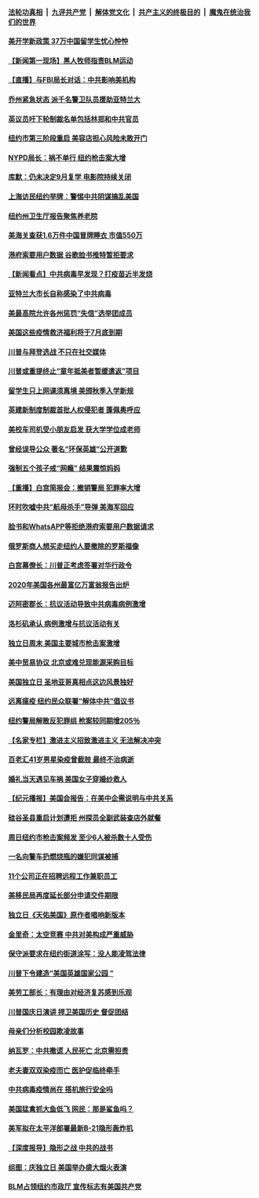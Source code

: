 ####  [法轮功真相](../../../../basic/blob/master/README.md?t=07072331) &nbsp;|&nbsp; [九评共产党](../../../../9ping.md/blob/master/README.md?t=07072331) &nbsp;|&nbsp; [解体党文化](../../../../jtdwh.md/blob/master/README.md?t=07072331)  &nbsp;|&nbsp; [共产主义的终极目的](../../../../gczydzjmd.md/blob/master/README.md?t=07072331) &nbsp;|&nbsp; [魔鬼在统治我们的世界](../../../../mgztzwmdsj.md/blob/master/README.md?t=07072331) 

#### [美开学新政策 37万中国留学生忧心忡忡](../pages/nsc412/n12239233.md?t=07072331) 

#### [【新闻第一现场】黑人牧师指责BLM运动](../pages/nsc412/n12239122.md?t=07072331) 

#### [【直播】与FBI局长对话：中共影响美机构](../pages/nsc412/n12236620.md?t=07072331) 

#### [乔州紧急状态 派千名警卫队员援助亚特兰大](../pages/nsc412/n12239062.md?t=07072331) 

#### [英议员吁下轮制裁名单包括林郑和中共官员](../pages/nsc412/n12238655.md?t=07072331) 

#### [纽约市第三阶段重启  美容店担心风险未敢开门](../pages/nsc412/n12237916.md?t=07072331) 

#### [NYPD局长：祸不单行 纽约枪击案大增](../pages/nsc412/n12237908.md?t=07072331) 

#### [库默：仍未决定9月复学 电影院持续关闭](../pages/nsc412/n12237930.md?t=07072331) 

#### [上海访民纽约举牌：警惕中共阴谋搞乱美国](../pages/nsc412/n12237891.md?t=07072331) 

#### [纽约州卫生厅报告聚焦养老院](../pages/nsc412/n12237911.md?t=07072331) 

#### [美海关查获1.6万件中国冒牌睡衣 市值550万](../pages/nsc412/n12237797.md?t=07072331) 

#### [港府索要用户数据 谷歌脸书推特暂拒要求](../pages/nsc412/n12237681.md?t=07072331) 

#### [【新闻看点】中共病毒早发现？打疫苗近半发烧](../pages/nsc412/n12237234.md?t=07072331) 

#### [亚特兰大市长自称感染了中共病毒](../pages/nsc412/n12237546.md?t=07072331) 

#### [美最高院允许各州惩罚“失信”选举团成员](../pages/nsc412/n12237551.md?t=07072331) 

#### [美国这些疫情救济福利将于7月底到期](../pages/nsc412/n12237422.md?t=07072331) 

#### [川普与拜登选战 不只在社交媒体](../pages/nsc412/n12237484.md?t=07072331) 

#### [川普或重提终止“童年抵美者暂缓遣返”项目](../pages/nsc412/n12237323.md?t=07072331) 

#### [留学生只上网课须离境 美颁秋季入学新规](../pages/nsc412/n12237306.md?t=07072331) 

#### [英建新制度制裁首批人权侵犯者 蓬佩奥呼应](../pages/nsc412/n12237281.md?t=07072331) 

#### [美校车司机受小朋友启发 获大学学位成老师](../pages/nsc412/n12237150.md?t=07072331) 

#### [曾经误导公众 著名“环保英雄”公开道歉](../pages/nsc412/n12236295.md?t=07072331) 

#### [强制五个孩子戒“网瘾” 结果震惊妈妈](../pages/nsc412/n12237076.md?t=07072331) 

#### [【重播】白宫简报会：撤销警局 犯罪率大增](../pages/nsc412/n12236567.md?t=07072331) 

#### [环时吹嘘中共“航母杀手”导弹 美海军回应](../pages/nsc412/n12236663.md?t=07072331) 

#### [脸书和WhatsAPP等拒绝港府索要用户数据请求](../pages/nsc412/n12236669.md?t=07072331) 

#### [俄罗斯商人想买走纽约人要撤除的罗斯福像](../pages/nsc412/n12234844.md?t=07072331) 

#### [白宫幕僚长：川普正考虑签署对华行政令](../pages/nsc412/n12236557.md?t=07072331) 

#### [2020年美国各州最富亿万富翁报告出炉](../pages/nsc412/n12236331.md?t=07072331) 

#### [迈阿密郡长：抗议活动导致中共病毒病例激增](../pages/nsc412/n12236379.md?t=07072331) 

#### [洛杉矶承认 病例激增与抗议活动有关](../pages/nsc412/n12235993.md?t=07072331) 

#### [独立日周末 美国主要城市枪击案激增](../pages/nsc412/n12236274.md?t=07072331) 

#### [美中贸易协议 北京或难兑现能源采购目标](../pages/nsc412/n12236355.md?t=07072331) 

#### [美国独立日 圣地亚哥真相点这边风景独好](../pages/nsc412/n12236330.md?t=07072331) 

#### [远离瘟疫 纽约民众联署“解体中共”倡议书](../pages/nsc412/n12235230.md?t=07072331) 

#### [纽约警局解散反犯罪组 枪案较同期增205％](../pages/nsc412/n12235227.md?t=07072331) 

#### [【名家专栏】激进主义招致激进主义 无法解决冲突](../pages/nsc412/n12223379.md?t=07072331) 

#### [百老汇41岁男星染疫曾截肢 最终不治病逝](../pages/nsc412/n12235597.md?t=07072331) 

#### [婚礼当天遇见车祸 美国女子穿婚纱救人](../pages/nsc412/n12235316.md?t=07072331) 

#### [【纪元播报】美国会报告：在美中企需说明与中共关系](../pages/nsc412/n12235266.md?t=07072331) 

#### [硅谷圣县重启计划遭拒    州探员全副武装查店外就餐](../pages/nsc412/n12235364.md?t=07072331) 

#### [周日纽约市枪击案频发  至少6人被杀数十人受伤](../pages/nsc412/n12235213.md?t=07072331) 

#### [一名向警车扔燃烧瓶的嫌犯同谋被捕](../pages/nsc412/n12235224.md?t=07072331) 

#### [11个公司正在招聘远程工作兼职员工](../pages/nsc412/n12231354.md?t=07072331) 

#### [美移民局再度延长部分申请交件期限](../pages/nsc412/n12234882.md?t=07072331) 

#### [独立日《天佑美国》原作者唱响新版本](../pages/nsc412/n12234638.md?t=07072331) 

#### [金里奇：太空竞赛 中共对美构成严重威胁](../pages/nsc412/n12234710.md?t=07072331) 

#### [保守派要求在纽约街道涂写：没人能凌驾法律](../pages/nsc412/n12234639.md?t=07072331) 

#### [川普下令建造“美国英雄国家公园 ”](../pages/nsc412/n12234559.md?t=07072331) 

#### [美劳工部长：有理由对经济复苏感到乐观](../pages/nsc412/n12234411.md?t=07072331) 

#### [川普国庆日演讲 捍卫美国历史 督促团结](../pages/nsc412/n12234287.md?t=07072331) 

#### [母亲们分析校园欺凌故事](../pages/nsc412/n12234307.md?t=07072331) 

#### [纳瓦罗：中共撒谎 人民死亡 北京需担责](../pages/nsc412/n12233467.md?t=07072331) 

#### [老夫妻双双染疫而亡 医护促临终牵手](../pages/nsc412/n12233242.md?t=07072331) 

#### [中共病毒疫情尚在 搭机旅行安全吗](../pages/nsc412/n12223530.md?t=07072331) 

#### [美国猛禽抓大鱼低飞 网民：那是鲨鱼吗？](../pages/nsc412/n12233469.md?t=07072331) 

#### [美军拟在太平洋部署最新B-21隐形轰炸机](../pages/nsc412/n12226255.md?t=07072331) 

#### [【深度报导】隐形之战 中共的战书](../pages/nsc412/n12200980.md?t=07072331) 

#### [组图：庆独立日 美国举办盛大烟火表演](../pages/nsc412/n12233243.md?t=07072331) 

#### [BLM占领纽约市政厅 宣传标志有美国共产党](../pages/nsc412/n12232836.md?t=07072331) 

